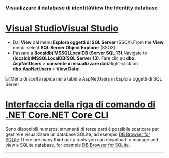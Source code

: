 ### <a name="view-the-identity-database"></a><span data-ttu-id="72454-101">Visualizzare il database di identità</span><span class="sxs-lookup"><span data-stu-id="72454-101">View the Identity database</span></span>

# <a name="visual-studiotabvisual-studio"></a>[<span data-ttu-id="72454-102">Visual Studio</span><span class="sxs-lookup"><span data-stu-id="72454-102">Visual Studio</span></span>](#tab/visual-studio) 

* <span data-ttu-id="72454-103">Dal **View** dal menu **Esplora oggetti di SQL Server** (SSOX).</span><span class="sxs-lookup"><span data-stu-id="72454-103">From the **View** menu, select **SQL Server Object Explorer** (SSOX).</span></span>
* <span data-ttu-id="72454-104">Passare a **(localdb) MSSQLLocalDB (Server SQL 13)**.</span><span class="sxs-lookup"><span data-stu-id="72454-104">Navigate to **(localdb)MSSQLLocalDB(SQL Server 13)**.</span></span> <span data-ttu-id="72454-105">Fare clic su **dbo. AspNetUsers** > **consente di visualizzare dati**:</span><span class="sxs-lookup"><span data-stu-id="72454-105">Right-click on **dbo.AspNetUsers** > **View Data**:</span></span>

![Menu di scelta rapida nella tabella AspNetUsers in Esplora oggetti di SQL Server](~/security/authentication/accconfirm/_static/ssox.png)

# <a name="net-core-clitabnetcore-cli"></a>[<span data-ttu-id="72454-107">Interfaccia della riga di comando di .NET Core</span><span class="sxs-lookup"><span data-stu-id="72454-107">.NET Core CLI</span></span>](#tab/netcore-cli)

<span data-ttu-id="72454-108">Sono disponibili numerosi strumenti di terze parti è possibile scaricare per gestire e visualizzare un database SQLite, ad esempio [DB Browser for SQLite](http://sqlitebrowser.org/).</span><span class="sxs-lookup"><span data-stu-id="72454-108">There are many third party tools you can download to manage and view a SQLite database, for example [DB Browser for SQLite](http://sqlitebrowser.org/).</span></span>

---
